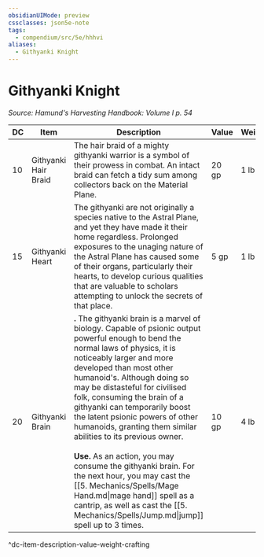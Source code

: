 ```yaml
---
obsidianUIMode: preview
cssclasses: json5e-note
tags:
  - compendium/src/5e/hhhvi
aliases:
  - Githyanki Knight
---
```

# Githyanki Knight
*Source: Hamund's Harvesting Handbook: Volume I p. 54* 

| DC | Item | Description | Value | Weight | Crafting |
|----|------|-------------|-------|--------|----------|
| 10 | Githyanki Hair Braid | The hair braid of a mighty githyanki warrior is a symbol of their prowess in combat. An intact braid can fetch a tidy sum among collectors back on the Material Plane. | 20 gp | 1 lb | — |
| 15 | Githyanki Heart | The githyanki are not originally a species native to the Astral Plane, and yet they have made it their home regardless. Prolonged exposures to the unaging nature of the Astral Plane has caused some of their organs, particularly their hearts, to develop curious qualities that are valuable to scholars attempting to unlock the secrets of that place. | 5 gp | 1 lb | — |
| 20 | Githyanki Brain | **.** The githyanki brain is a marvel of biology. Capable of psionic output powerful enough to bend the normal laws of physics, it is noticeably larger and more developed than most other humanoid's. Although doing so may be distasteful for civilised folk, consuming the brain of a githyanki can temporarily boost the latent psionic powers of other humanoids, granting them similar abilities to its previous owner.<br /><br />**Use.** As an action, you may consume the githyanki brain. For the next hour, you may cast the [[5. Mechanics/Spells/Mage Hand.md\|mage hand]] spell as a cantrip, as well as cast the [[5. Mechanics/Spells/Jump.md\|jump]] spell up to 3 times. | 10 gp | 4 lb | — |
^dc-item-description-value-weight-crafting
